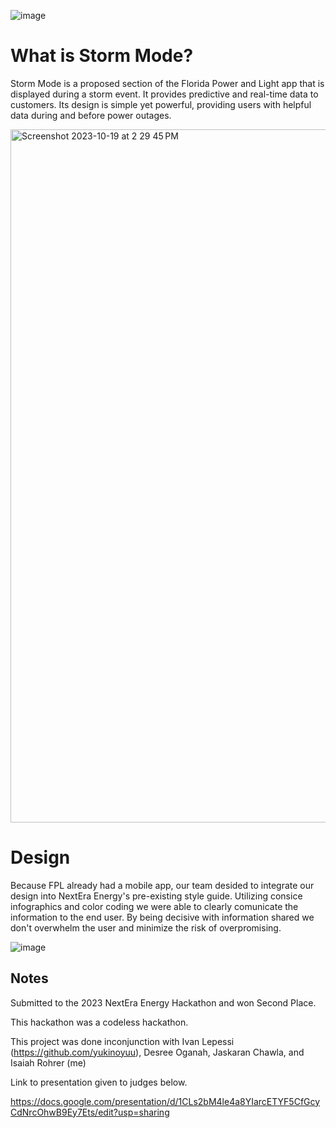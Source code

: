 ![image](https://github.com/theta205/Storm-Mode/assets/144835847/bb863efb-98d0-429d-92c7-c3acce6954fa)


# What is Storm Mode?

Storm Mode is a proposed section of the Florida Power and Light app that is displayed during a storm event. It provides predictive and real-time data to customers. Its design is simple yet powerful, providing users with helpful data during and before power outages.

<img width="1109" alt="Screenshot 2023-10-19 at 2 29 45 PM" src="https://github.com/theta205/Storm-Mode/assets/144835847/8892f200-b174-4b6b-8ab1-635a32f4f51f">


# Design


Because FPL already had a mobile app, our team desided to integrate our design into NextEra Energy's pre-existing style guide. Utilizing consice infographics and color coding we were able to clearly comunicate the information to the end user. By being decisive with information shared we don't overwhelm the user and minimize the risk of overpromising.   


![image](https://github.com/theta205/Storm-Mode/assets/144835847/78be3866-0178-46e2-8b9a-9b933d4dc84a)





## Notes

Submitted to the 2023 NextEra Energy Hackathon and won Second Place. 

This hackathon was a codeless hackathon.

This project was done inconjunction with Ivan Lepessi (https://github.com/yukinoyuu), Desree Oganah, Jaskaran Chawla, and Isaiah Rohrer (me)

Link to presentation given to judges below.

https://docs.google.com/presentation/d/1CLs2bM4le4a8YIarcETYF5CfGcyCdNrcOhwB9Ey7Ets/edit?usp=sharing
